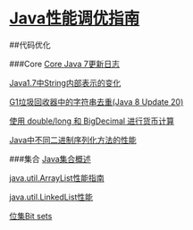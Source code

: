 [Java性能调优指南](http://java-performance.com/?utm_campaign=Manong_Weekly_Issue_13&utm_medium=EDM&utm_source=Manong_Weekly)
=======================

##代码优化

###Core
[Core Java 7更新日志](core_java_7_change_log.md)

[Java1.7中String内部表示的变化](changes_to_string_java7.md)

[G1垃圾回收器中的字符串去重(Java 8 Update 20)](java_string_deduplication.md)

[使用 double/long 和 BigDecimal 进行货币计算](bigdecimal_vs_double_in_financial_calculations.md)

[Java中不同二进制序列化方法的性能](various_methods_of_binary_serialization_in_java.md)

###集合
[Java集合概述]( java_collections_overview.md)

[java.util.ArrayList性能指南](arraylist_performance.md)

[java.util.LinkedList性能](linkedlist_performance.md)

[位集Bit sets](bit_sets.md)
